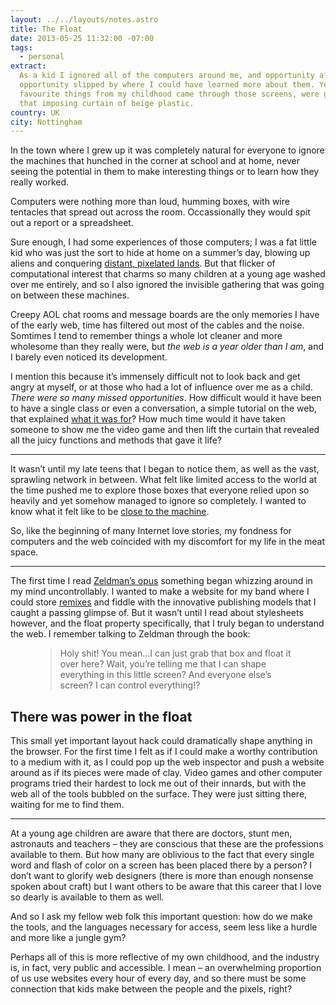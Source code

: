 ```yaml
---
layout: ../../layouts/notes.astro
title: The Float
date: 2013-05-25 11:32:00 -07:00
tags:
  - personal
extract:
  As a kid I ignored all of the computers around me, and opportunity after
  opportunity slipped by where I could have learned more about them. Yet most of my
  favourite things from my childhood came through those screens, were generated behind
  that imposing curtain of beige plastic.
country: UK
city: Nottingham
---
```


In the town where I grew up it was completely natural for everyone to ignore the machines that hunched in the corner at school and at home, never seeing the potential in them to make interesting things or to learn how they really worked.

Computers were nothing more than loud, humming boxes, with wire tentacles that spread out across the room. Occassionally they would spit out a report or a spreadsheet.

Sure enough, I had some experiences of those computers; I was a fat little kid who was just the sort to hide at home on a summer’s day, blowing up aliens and conquering [distant, pixelated lands](http://www.ffeternity.fr/screenshot/final-fantasy-7-chocobos-02.jpg). But that flicker of computational interest that charms so many children at a young age washed over me entirely, and so I also ignored the invisible gathering that was going on between these machines.

Creepy AOL chat rooms and message boards are the only memories I have of the early web, time has filtered out most of the cables and the noise. Somtimes I tend to remember things a whole lot cleaner and more wholesome than they really were, but _the web is a year older than I am_, and I barely even noticed its development.

I mention this because it’s immensely difficult not to look back and get angry at myself, or at those who had a lot of influence over me as a child. _There were so many missed opportunities_. How difficult would it have been to have a single class or even a conversation, a simple tutorial on the web, that explained [what it was for](http://adactio.com/articles/6224/)? How much time would it have taken someone to show me the video game and then lift the curtain that revealed all the juicy functions and methods that gave it life?

<hr/>

It wasn’t until my late teens that I began to notice them, as well as the vast, sprawling network in between. What felt like limited access to the world at the time pushed me to explore those boxes that everyone relied upon so heavily and yet somehow managed to ignore so completely. I wanted to know what it felt like to be [close to the machine](https://readmill.com/robinrendle/reads/close-to-the-machine-technophilia-and-its-discontents/highlights/gqlffw).

So, like the beginning of many Internet love stories, my fondness for computers and the web coincided with my discomfort for my life in the meat space.

<hr/>

The first time I read [Zeldman’s opus](http://www.amazon.com/dp/0321616952/?tag=hydra0b-21&hvadid=9550933389&ref=asc_df_0321616952) something began whizzing around in my mind uncontrollably. I wanted to make a website for my band where I could store [remixes](http://f.cl.ly/items/1u0U3I2c1j0X1y3Y3M1u/01%20i%27m%20not%20use%20to%20this.mp3) and fiddle with the innovative publishing models that I caught a passing glimpse of. But it wasn’t until I read about stylesheets however, and the float property specifically, that I truly began to understand the web. I remember talking to Zeldman through the book:

<figure>
    <blockquote>
        <p>Holy shit! You mean…I can just grab that box and float it over here? Wait, you’re telling me that I can shape everything in this little screen? And everyone else’s screen? I can control everything!?</p>
    </blockquote>
</figure>

## There was power in the float

This small yet important layout hack could dramatically shape anything in the browser. For the first time I felt as if I could make a worthy contribution to a medium with it, as I could pop up the web inspector and push a website around as if its pieces were made of clay. Video games and other computer programs tried their hardest to lock me out of their innards, but with the web all of the tools bubbled on the surface. They were just sitting there, waiting for me to find them.

<hr/>

At a young age children are aware that there are doctors, stunt men, astronauts and teachers – they are conscious that these are the professions available to them. But how many are oblivious to the fact that every single word and flash of color on a screen has been placed there by a person? I don’t want to glorify web designers (there is more than enough nonsense spoken about craft) but I want others to be aware that this career that I love so dearly is available to them as well.

And so I ask my fellow web folk this important question: how do we make the tools, and the languages necessary for access, seem less like a hurdle and more like a jungle gym?

Perhaps all of this is more reflective of my own childhood, and the industry is, in fact, very public and accessible. I mean – an overwhelming proportion of us use websites every hour of every day, and so there must be some connection that kids make between the people and the pixels, right?
